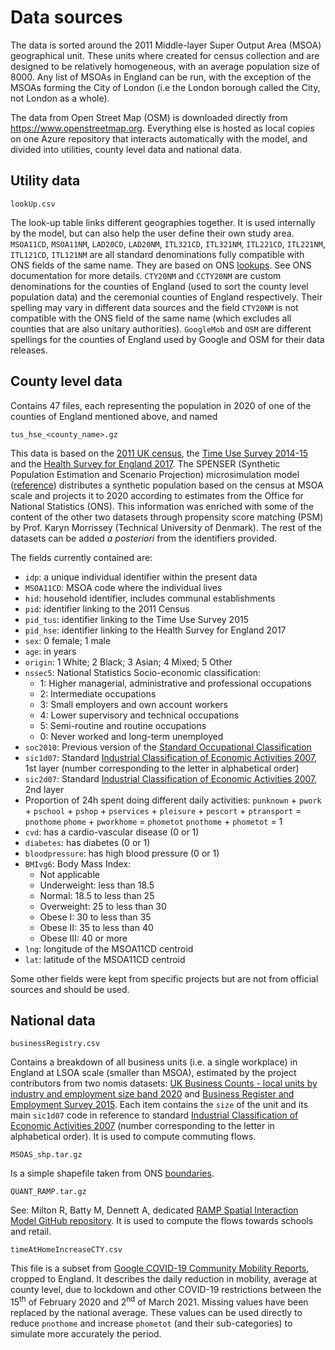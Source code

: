 # Data sources

The data is sorted around the 2011 Middle-layer Super Output Area (MSOA) geographical unit. These units where created for census collection and are designed to be relatively homogeneous, with an average population size of 8000. Any list of MSOAs in England can be run, with the exception of the MSOAs forming the City of London (i.e the London borough called the City, not London as a whole).

The data from Open Street Map (OSM) is downloaded directly from https://www.openstreetmap.org. Everything else is hosted as local copies on one Azure repository that interacts automatically with the model, and divided into utilities, county level data and national data.

## Utility data

```
lookUp.csv
```

The look-up table links different geographies together. It is used internally by the model, but can also help the user define their own study area. `MSOA11CD`, `MSOA11NM`, `LAD20CD`, `LAD20NM`, `ITL321CD`, `ITL321NM`, `ITL221CD`, `ITL221NM`, `ITL121CD`, `ITL121NM` are all standard denominations fully compatible with ONS fields of the same name. They are based on ONS [lookups](https://geoportal.statistics.gov.uk/). See ONS documentation for more details. `CTY20NM` and `CCTY20NM` are custom denominations for the counties of England (used to sort the county level population data) and the ceremonial counties of England respectively. Their spelling may vary in different data sources and the field `CTY20NM` is not compatible with the ONS field of the same name (which excludes all counties that are also unitary authorities). `GoogleMob` and `OSM` are different spellings for the counties of England used by Google and OSM for their data releases.

## County level data

Contains 47 files, each representing the population in 2020 of one of the counties of England mentioned above, and named

```
tus_hse_<county_name>.gz
```

This data is based on the [2011 UK census](http://dx.doi.org/10.5257/census/aggregate-2011-1), the [Time Use Survey 2014-15](http://dx.doi.org/10.5255/UKDA-SN-8128-1) and the [Health Survey for England 2017](http://dx.doi.org/10.5255/UKDA-SN-8488-2). The SPENSER (Synthetic Population Estimation and Scenario Projection) microsimulation model ([reference](http://dx.doi.org/10.1111/gean.12320)) distributes a synthetic population based on the census at MSOA scale and projects it to 2020 according to estimates from the Office for National Statistics (ONS). This information was enriched with some of the content of the other two datasets through propensity score matching (PSM) by Prof. Karyn Morrissey (Technical University of Denmark). The rest of the datasets can be added *a posteriori* from the identifiers provided.

The fields currently contained are:
- `idp`: a unique individual identifier within the present data
- `MSOA11CD`: MSOA code where the individual lives
- `hid`: household identifier, includes communal establishments
- `pid`: identifier linking to the 2011 Census
- `pid_tus`: identifier linking to the Time Use Survey 2015
- `pid_hse`: identifier linking to the Health Survey for England 2017
- `sex`: 0 female; 1 male
- `age`: in years
- `origin`: 1 White; 2 Black; 3 Asian; 4 Mixed; 5 Other
- `nssec5`: National Statistics Socio-economic classification:
    - 1: Higher managerial, administrative and professional occupations
    - 2: Intermediate occupations
    - 3: Small employers and own account workers
    - 4: Lower supervisory and technical occupations
    - 5: Semi-routine and routine occupations
    - 0: Never worked and long-term unemployed
- `soc2010`: Previous version of the [Standard Occupational Classification]( https://www.ons.gov.uk/methodology/classificationsandstandards/standardoccupationalclassificationsoc/soc2010)
- `sic1d07`: Standard [Industrial Classification of Economic Activities 2007](https://www.ons.gov.uk/methodology/classificationsandstandards/ukstandardindustrialclassificationofeconomicactivities), 1st layer (number corresponding to the letter in alphabetical order)
- `sic2d07`: Standard [Industrial Classification of Economic Activities 2007](https://www.ons.gov.uk/methodology/classificationsandstandards/ukstandardindustrialclassificationofeconomicactivities), 2nd layer 
- Proportion of 24h spent doing different daily activities:
    `punknown` + `pwork` + `pschool` + `pshop` + `pservices` + `pleisure` + `pescort` + `ptransport` = `pnothome`
    `phome` + `pworkhome` = `phometot`
    `pnothome` + `phometot` = 1
- `cvd`: has a cardio-vascular disease (0 or 1)
- `diabetes`: has diabetes (0 or 1)
- `bloodpressure`: has high blood pressure (0 or 1)
- `BMIvg6`: Body Mass Index:
    - Not applicable
    - Underweight: less than 18.5
    - Normal: 18.5 to less than 25
    - Overweight: 25 to less than 30
    - Obese I: 30 to less than 35
    - Obese II: 35 to less than 40
    - Obese III: 40 or more
- `lng`: longitude of the MSOA11CD centroid
- `lat`: latitude of the MSOA11CD centroid

Some other fields were kept from specific projects but are not from official sources and should be used.


## National data

```
businessRegistry.csv
```

Contains a breakdown of all business units (i.e. a single workplace) in England at LSOA scale (smaller than MSOA), estimated by the project contributors from two nomis datasets: [UK Business Counts - local units by industry and employment size band 2020](https://www.nomisweb.co.uk/datasets/idbrlu) and [Business Register and Employment Survey 2015](https://www.nomisweb.co.uk/datasets/newbrespub). Each item contains the `size`  of the unit and its main `sic1d07` code in reference to standard [Industrial Classification of Economic Activities 2007](https://www.ons.gov.uk/methodology/classificationsandstandards/ukstandardindustrialclassificationofeconomicactivities) (number corresponding to the letter in alphabetical order). It is used to compute commuting flows.

```
MSOAS_shp.tar.gz
```

Is a simple shapefile taken from ONS [boundaries](https://geoportal.statistics.gov.uk/).

```
QUANT_RAMP.tar.gz
```

See: Milton R, Batty M, Dennett A, dedicated [RAMP Spatial Interaction Model GitHub repository](https://github.com/maptube/QUANT_RAMP). It is used to compute the flows towards schools and retail.

```
timeAtHomeIncreaseCTY.csv
```

This file is a subset from [Google COVID-19 Community Mobility Reports](https://www.google.com/covid19/mobility/), cropped to England. It describes the daily reduction in mobility, average at county level, due to lockdown and other COVID-19 restrictions between the 15<sup>th</sup> of February 2020 and 2<sup>nd</sup> of March 2021. Missing values have been replaced by the national average. These values can be used directly to reduce `pnothome` and increase `phometot` (and their sub-categories) to simulate more accurately the period.
